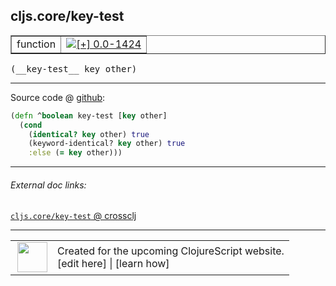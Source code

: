## cljs.core/key-test



 <table border="1">
<tr>
<td>function</td>
<td><a href="https://github.com/cljsinfo/cljs-api-docs/tree/0.0-1424"><img valign="middle" alt="[+] 0.0-1424" title="Added in 0.0-1424" src="https://img.shields.io/badge/+-0.0--1424-lightgrey.svg"></a> </td>
</tr>
</table>


 <samp>
(__key-test__ key other)<br>
</samp>

---







Source code @ [github](https://github.com/clojure/clojurescript/blob/r3255/src/main/cljs/cljs/core.cljs#L5915-L5919):

```clj
(defn ^boolean key-test [key other]
  (cond
    (identical? key other) true
    (keyword-identical? key other) true
    :else (= key other)))
```

<!--
Repo - tag - source tree - lines:

 <pre>
clojurescript @ r3255
└── src
    └── main
        └── cljs
            └── cljs
                └── <ins>[core.cljs:5915-5919](https://github.com/clojure/clojurescript/blob/r3255/src/main/cljs/cljs/core.cljs#L5915-L5919)</ins>
</pre>

-->

---



###### External doc links:

[`cljs.core/key-test` @ crossclj](http://crossclj.info/fun/cljs.core.cljs/key-test.html)<br>

---

 <table>
<tr><td>
<img valign="middle" align="right" width="48px" src="http://i.imgur.com/Hi20huC.png">
</td><td>
Created for the upcoming ClojureScript website.<br>
[edit here] | [learn how]
</td></tr></table>

[edit here]:https://github.com/cljsinfo/cljs-api-docs/blob/master/cljsdoc/cljs.core_key-test.cljsdoc
[learn how]:https://github.com/cljsinfo/cljs-api-docs/wiki/cljsdoc-files

<!--

This information was too distracting to show to readers, but I'll leave it
commented here since it is helpful to:

- pretty-print the data used to generate this document
- and show how to retrieve that data



The API data for this symbol:

```clj
{:return-type boolean,
 :ns "cljs.core",
 :name "key-test",
 :signature ["[key other]"],
 :history [["+" "0.0-1424"]],
 :type "function",
 :full-name-encode "cljs.core_key-test",
 :source {:code "(defn ^boolean key-test [key other]\n  (cond\n    (identical? key other) true\n    (keyword-identical? key other) true\n    :else (= key other)))",
          :title "Source code",
          :repo "clojurescript",
          :tag "r3255",
          :filename "src/main/cljs/cljs/core.cljs",
          :lines [5915 5919]},
 :full-name "cljs.core/key-test"}

```

Retrieve the API data for this symbol:

```clj
;; from Clojure REPL
(require '[clojure.edn :as edn])
(-> (slurp "https://raw.githubusercontent.com/cljsinfo/cljs-api-docs/catalog/cljs-api.edn")
    (edn/read-string)
    (get-in [:symbols "cljs.core/key-test"]))
```

-->
